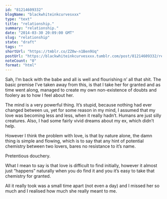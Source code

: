 ```yaml
---
id: "81214609332"
blogName: "blackwhiteinkcurvesxxx"
type: "text"
title: "relationship."
summary: "relationship."
date: "2014-03-30 20:09:00 GMT"
slug: "relationship"
state: "draft"
tags: ""
shortUrl: "https://tmblr.co/ZZ0w-n1Ben9Uq"
postUrl: "https://blackwhiteinkcurvesxxx.tumblr.com/post/81214609332/relationship"
noteCount: "0"
format: "html"
---
```


Sah, I’m back with the babe and all is well and flourishing n’ all that shit. The basic premise I’ve taken away from this, is that I take her for granted and as time went along, managed to create my own non-existence of doubts and foolery as to how I feel about her.

The mind is a very powerful thing. It’s stupid, because nothing had ever changed between us, yet for some reason in my mind, I assumed that my love was becoming less and less, when it really hadn’t. Humans are just silly creatures. Also, I had some fairly vivid dreams about my ex, which didn’t help. 

However I think the problem with love, is that by nature alone, the damn thing is simple and flowing, which is to say that any hint of potential chemistry between two lovers, bares no resistance to it’s name. 

Pretentious douchery.

What I mean to say is that love is difficult to find initially, however it almost just “happens” naturally when you do find it and you it’s easy to take that chemistry for granted.

All it really took was a small time apart (not even a day) and I missed her so much and I realised how much she really meant to me.